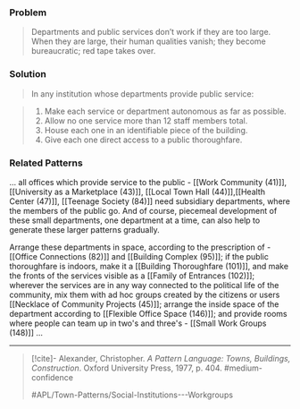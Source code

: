 ### Problem
>Departments and public services don’t work if they are too large. When they are large, their human qualities vanish; they become bureaucratic; red tape takes over.

### Solution
>In any institution whose departments provide public service:

>1. Make each service or department autonomous as far as possible.
>2. Allow no one service more than 12 staff members total.
>3. House each one in an identifiable piece of the building.
>4. Give each one direct access to a public thoroughfare.

### Related Patterns
... all offices which provide service to the public - [[Work Community (41)]], [[University as a Marketplace (43)]], [[Local Town Hall (44)]],[[Health Center (47)]], [[Teenage Society (84)]] need subsidiary departments, where the members of the public go. And of course, piecemeal development of these small departments, one department at a time, can also help to generate these larger patterns gradually.

Arrange these departments in space, according to the prescription of - [[Office Connections (82)]] and [[Building Complex (95)]]; if the public thoroughfare is indoors, make it a [[Building Thoroughfare (101)]], and make the fronts of the services visible as a [[Family of Entrances (102)]]; wherever the services are in any way connected to the political life of the community, mix them with ad hoc groups created by the citizens or users [[Necklace of Community Projects (45)]]; arrange the inside space of the department according to [[Flexible Office Space (146)]]; and provide rooms where people can team up in two's and three's - [[Small Work Groups (148)]] ...

---

> [!cite]- Alexander, Christopher. _A Pattern Language: Towns, Buildings, Construction_. Oxford University Press, 1977, p. 404.
> #medium-confidence
>
> #APL/Town-Patterns/Social-Institutions---Workgroups
